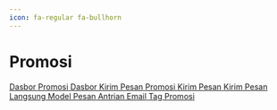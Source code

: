 ```yaml
---
icon: fa-regular fa-bullhorn
---
```


# <i class="fa-regular fa-bullhorn"></i> Promosi

<div class="custom-card-container">
    <a href="./dasbor-promosi.md" class="custom-card">
        <i class="fa-regular fa-bullhorn"></i>
        <span>Dasbor Promosi</span>
    </a>
    <a href="./dasbor-kirim-pesan.md" class="custom-card">
        <i class="fa-regular fa-paper-plane"></i>
        <span>Dasbor Kirim Pesan</span>
    </a>
    <a href="./promosi.md" class="custom-card">
        <i class="fa-regular fa-bullhorn"></i>
        <span>Promosi</span>
    </a>
    <a href="./kirim-pesan.md" class="custom-card">
        <i class="fa-regular fa-paper-plane"></i>
        <span>Kirim Pesan</span>
    </a>
    <a href="./kirim-pesan-langsung.md" class="custom-card">
        <i class="fa-regular fa-paper-plane"></i>
        <span>Kirim Pesan Langsung</span>
    </a>
    <a href="./model-pesan.md" class="custom-card">
        <i class="fa-regular fa-file-alt"></i>
        <span>Model Pesan</span>
    </a>
    <a href="./antrian-email.md" class="custom-card">
        <i class="fa-regular fa-envelope"></i>
        <span>Antrian Email</span>
    </a>
    <a href="./tag-promosi.md" class="custom-card">
        <i class="fa-regular fa-tags"></i>
        <span>Tag Promosi</span>
    </a>
</div>
